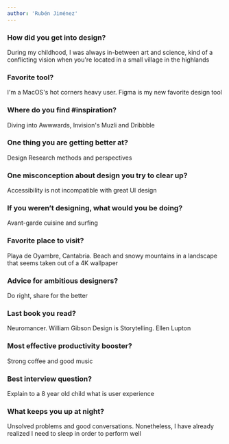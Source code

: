 ```yaml
---
author: 'Rubén Jiménez'
---
```


### How did you get into design?

During my childhood, I was always in-between art and science, kind of 
a conflicting vision when you're located in a small village in the highlands

### Favorite tool?

I'm a MacOS's hot corners heavy user. Figma is my new favorite design tool

### Where do you find #inspiration?

Diving into Awwwards, Invision's Muzli and Dribbble

### One thing you are getting better at?

Design Research methods and perspectives

### One misconception about design you try to clear up?

Accessibility is not incompatible with great UI design

### If you weren’t designing, what would you be doing?

Avant-garde cuisine and surfing

### Favorite place to visit?

Playa de Oyambre, Cantabria. Beach and snowy mountains in a landscape that seems taken out of a 4K wallpaper

### Advice for ambitious designers?

Do right, share for the better

### Last book you read?

Neuromancer. William Gibson
Design is Storytelling. Ellen Lupton

### Most effective productivity booster?

Strong coffee and good music

### Best interview question?

Explain to a 8 year old child what is user experience

### What keeps you up at night?

Unsolved problems and good conversations. Nonetheless, I have already realized I need to sleep in order to perform well